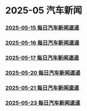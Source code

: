 # 2025-05 汽车新闻

### [2025-05-15 每日汽车新闻速递](./2025-05-15.md)
### [2025-05-16 每日汽车新闻速递](./2025-05-16.md)
### [2025-05-17 每日汽车新闻速递](./2025-05-17.md)
### [2025-05-20 每日汽车新闻速递](./2025-05-20.md)
### [2025-05-21 每日汽车新闻速递](./2025-05-21.md)
### [2025-05-23 每日汽车新闻速递](./2025-05-23.md)